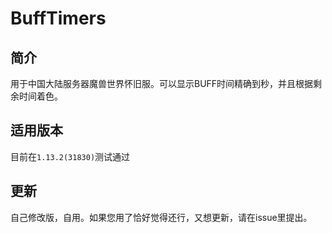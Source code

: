 # BuffTimers
## 简介
用于中国大陆服务器魔兽世界怀旧服。可以显示BUFF时间精确到秒，并且根据剩余时间着色。

## 适用版本
目前在`1.13.2(31830)`测试通过

## 更新
自己修改版，自用。如果您用了恰好觉得还行，又想更新，请在issue里提出。